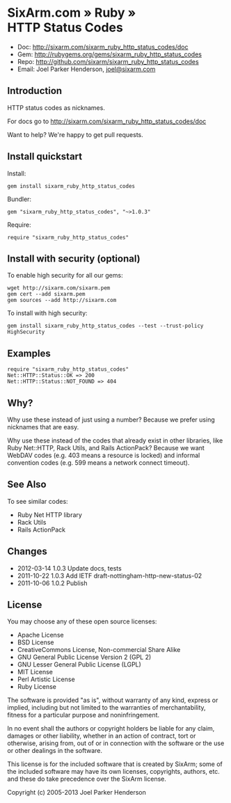 # SixArm.com » Ruby » <br> HTTP Status Codes

* Doc: <http://sixarm.com/sixarm_ruby_http_status_codes/doc>
* Gem: <http://rubygems.org/gems/sixarm_ruby_http_status_codes>
* Repo: <http://github.com/sixarm/sixarm_ruby_http_status_codes>
* Email: Joel Parker Henderson, <joel@sixarm.com>


## Introduction

HTTP status codes as nicknames.

For docs go to <http://sixarm.com/sixarm_ruby_http_status_codes/doc>

Want to help? We're happy to get pull requests.


## Install quickstart

Install:

    gem install sixarm_ruby_http_status_codes

Bundler:

    gem "sixarm_ruby_http_status_codes", "~>1.0.3"

Require:

    require "sixarm_ruby_http_status_codes"


## Install with security (optional)

To enable high security for all our gems:

    wget http://sixarm.com/sixarm.pem
    gem cert --add sixarm.pem
    gem sources --add http://sixarm.com

To install with high security:

    gem install sixarm_ruby_http_status_codes --test --trust-policy HighSecurity


## Examples

    require "sixarm_ruby_http_status_codes"
    Net::HTTP::Status::OK => 200
    Net::HTTP::Status::NOT_FOUND => 404


## Why?

Why use these instead of just using a number? Because we prefer using nicknames that are easy.

Why use these instead of the codes that already exist in other libraries, like Ruby Net::HTTP, Rack Utils, and Rails ActionPack? Because we want WebDAV codes (e.g. 403 means a resource is locked) and informal convention codes (e.g. 599 means a network connect timeout).


## See Also

To see similar codes:

  * Ruby Net HTTP library
  * Rack Utils
  * Rails ActionPack


## Changes

* 2012-03-14 1.0.3 Update docs, tests
* 2011-10-22 1.0.3 Add IETF draft-nottingham-http-new-status-02
* 2011-10-06 1.0.2 Publish

## License

You may choose any of these open source licenses:

  * Apache License
  * BSD License
  * CreativeCommons License, Non-commercial Share Alike
  * GNU General Public License Version 2 (GPL 2)
  * GNU Lesser General Public License (LGPL)
  * MIT License
  * Perl Artistic License
  * Ruby License

The software is provided "as is", without warranty of any kind, 
express or implied, including but not limited to the warranties of 
merchantability, fitness for a particular purpose and noninfringement. 

In no event shall the authors or copyright holders be liable for any 
claim, damages or other liability, whether in an action of contract, 
tort or otherwise, arising from, out of or in connection with the 
software or the use or other dealings in the software.

This license is for the included software that is created by SixArm;
some of the included software may have its own licenses, copyrights, 
authors, etc. and these do take precedence over the SixArm license.

Copyright (c) 2005-2013 Joel Parker Henderson
